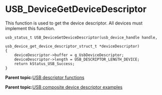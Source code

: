 # USB\_DeviceGetDeviceDescriptor

This function is used to get the device descriptor. All devices must implement this function.

```
usb_status_t USB_DeviceGetDeviceDescriptor(usb_device_handle handle,
                                           usb_device_get_device_descriptor_struct_t *deviceDescriptor)
{
    deviceDescriptor->buffer = g_UsbDeviceDescriptor;
    deviceDescriptor->length = USB_DESCRIPTOR_LENGTH_DEVICE;
    return kStatus_USB_Success;
}

```

**Parent topic:**[USB descriptor functions](../topics/usb_descriptor_functions.md)

**Parent topic:**[USB composite device descriptor examples](../topics/usb_composite_device_descriptor_examples.md)

